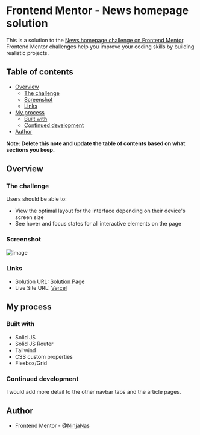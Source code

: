 # Frontend Mentor - News homepage solution

This is a solution to the [News homepage challenge on Frontend Mentor](https://www.frontendmentor.io/challenges/news-homepage-H6SWTa1MFl). Frontend Mentor challenges help you improve your coding skills by building realistic projects.

## Table of contents

- [Overview](#overview)
  - [The challenge](#the-challenge)
  - [Screenshot](#screenshot)
  - [Links](#links)
- [My process](#my-process)
  - [Built with](#built-with)
  - [Continued development](#continued-development)
- [Author](#author)

**Note: Delete this note and update the table of contents based on what sections you keep.**

## Overview

### The challenge

Users should be able to:

- View the optimal layout for the interface depending on their device's screen size
- See hover and focus states for all interactive elements on the page

### Screenshot

![image](https://github.com/NinjaNas/news-homepage-main/assets/54213302/2e27154c-6b26-4692-b773-6eabc05054d5)


### Links

- Solution URL: [Solution Page](https://www.frontendmentor.io/solutions/newshomepagemain-pIbS1KdMst)
- Live Site URL: [Vercel](https://news-homepage-main-neon-pi.vercel.app/)

## My process

### Built with

- Solid JS
- Solid JS Router
- Tailwind
- CSS custom properties
- Flexbox/Grid

### Continued development

I would add more detail to the other navbar tabs and the article pages.

## Author

- Frontend Mentor - [@NinjaNas](https://www.frontendmentor.io/profile/NinjaNas)

